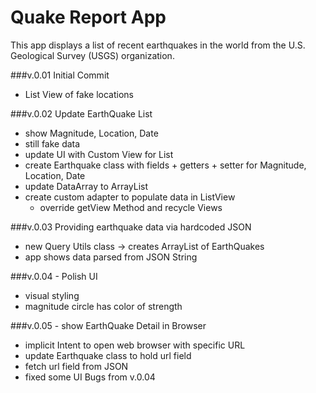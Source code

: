 Quake Report App
===================================

This app displays a list of recent earthquakes in the world
from the U.S. Geological Survey (USGS) organization.

###v.0.01 Initial Commit
* List View of fake locations

###v.0.02 Update EarthQuake List
* show Magnitude, Location, Date
* still fake data
* update UI with Custom View for List
* create Earthquake class with fields + getters + setter for Magnitude, Location, Date
* update DataArray to ArrayList<Earthquake>
* create custom adapter to populate data in ListView
    * override getView Method and recycle Views

###v.0.03 Providing earthquake data via hardcoded JSON
* new Query Utils class -> creates ArrayList of EarthQuakes
* app shows data parsed from JSON String

###v.0.04 - Polish UI
* visual styling
* magnitude circle has color of strength

###v.0.05 - show EarthQuake Detail in Browser
* implicit Intent to open web browser with specific URL
* update Earthquake class to hold url field
* fetch url field from JSON
* fixed some UI Bugs from v.0.04
